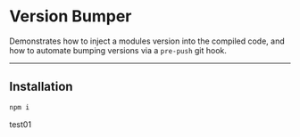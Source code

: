 # Version Bumper

Demonstrates how to inject a modules version into the compiled code, and how to
automate bumping versions via a `pre-push` git hook.

---

## Installation

```sh
npm i
```

test01
